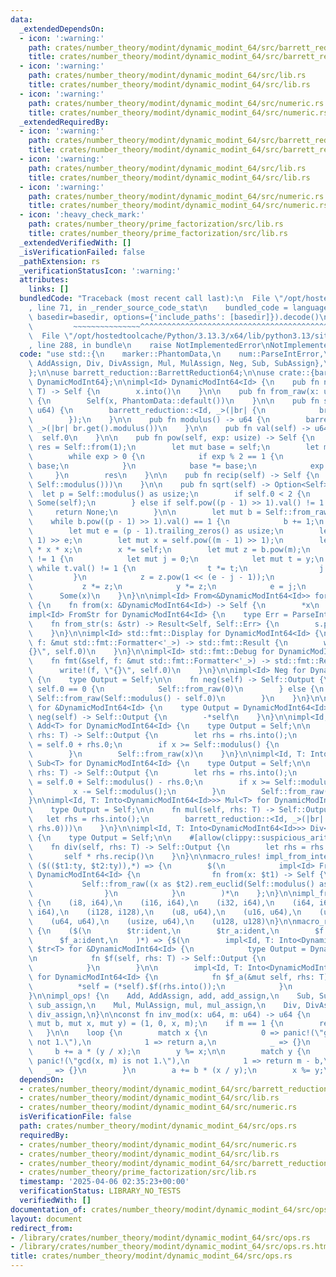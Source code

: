 ```yaml
---
data:
  _extendedDependsOn:
  - icon: ':warning:'
    path: crates/number_theory/modint/dynamic_modint_64/src/barrett_reduction.rs
    title: crates/number_theory/modint/dynamic_modint_64/src/barrett_reduction.rs
  - icon: ':warning:'
    path: crates/number_theory/modint/dynamic_modint_64/src/lib.rs
    title: crates/number_theory/modint/dynamic_modint_64/src/lib.rs
  - icon: ':warning:'
    path: crates/number_theory/modint/dynamic_modint_64/src/numeric.rs
    title: crates/number_theory/modint/dynamic_modint_64/src/numeric.rs
  _extendedRequiredBy:
  - icon: ':warning:'
    path: crates/number_theory/modint/dynamic_modint_64/src/barrett_reduction.rs
    title: crates/number_theory/modint/dynamic_modint_64/src/barrett_reduction.rs
  - icon: ':warning:'
    path: crates/number_theory/modint/dynamic_modint_64/src/lib.rs
    title: crates/number_theory/modint/dynamic_modint_64/src/lib.rs
  - icon: ':warning:'
    path: crates/number_theory/modint/dynamic_modint_64/src/numeric.rs
    title: crates/number_theory/modint/dynamic_modint_64/src/numeric.rs
  - icon: ':heavy_check_mark:'
    path: crates/number_theory/prime_factorization/src/lib.rs
    title: crates/number_theory/prime_factorization/src/lib.rs
  _extendedVerifiedWith: []
  _isVerificationFailed: false
  _pathExtension: rs
  _verificationStatusIcon: ':warning:'
  attributes:
    links: []
  bundledCode: "Traceback (most recent call last):\n  File \"/opt/hostedtoolcache/Python/3.13.3/x64/lib/python3.13/site-packages/onlinejudge_verify/documentation/build.py\"\
    , line 71, in _render_source_code_stat\n    bundled_code = language.bundle(stat.path,\
    \ basedir=basedir, options={'include_paths': [basedir]}).decode()\n          \
    \         ~~~~~~~~~~~~~~~^^^^^^^^^^^^^^^^^^^^^^^^^^^^^^^^^^^^^^^^^^^^^^^^^^^^^^^^^^^^^^^^^^\n\
    \  File \"/opt/hostedtoolcache/Python/3.13.3/x64/lib/python3.13/site-packages/onlinejudge_verify/languages/rust.py\"\
    , line 288, in bundle\n    raise NotImplementedError\nNotImplementedError\n"
  code: "use std::{\n    marker::PhantomData,\n    num::ParseIntError,\n    ops::{Add,\
    \ AddAssign, Div, DivAssign, Mul, MulAssign, Neg, Sub, SubAssign},\n    str::FromStr,\n\
    };\n\nuse barrett_reduction::BarrettReduction64;\n\nuse crate::{barrett_reduction::barrett_reduction,\
    \ DynamicModInt64};\n\nimpl<Id> DynamicModInt64<Id> {\n    pub fn new<T: Into<DynamicModInt64<Id>>>(x:\
    \ T) -> Self {\n        x.into()\n    }\n\n    pub fn from_raw(x: u64) -> Self\
    \ {\n        Self(x, PhantomData::default())\n    }\n\n    pub fn set_modulus(m:\
    \ u64) {\n        barrett_reduction::<Id, _>(|br| {\n            br.replace(BarrettReduction64::new(m));\n\
    \        });\n    }\n\n    pub fn modulus() -> u64 {\n        barrett_reduction::<Id,\
    \ _>(|br| br.get().modulus())\n    }\n\n    pub fn val(self) -> u64 {\n      \
    \  self.0\n    }\n\n    pub fn pow(self, exp: usize) -> Self {\n        let mut\
    \ res = Self::from(1);\n        let mut base = self;\n        let mut exp = exp;\n\
    \        while exp > 0 {\n            if exp % 2 == 1 {\n                res *=\
    \ base;\n            }\n            base *= base;\n            exp /= 2;\n   \
    \     }\n        res\n    }\n\n    pub fn recip(self) -> Self {\n        Self::from_raw(inv_mod(self.0,\
    \ Self::modulus()))\n    }\n\n    pub fn sqrt(self) -> Option<Self> {\n      \
    \  let p = Self::modulus() as usize;\n        if self.0 < 2 {\n            return\
    \ Some(self);\n        } else if self.pow((p - 1) >> 1).val() != 1 {\n       \
    \     return None;\n        }\n\n        let mut b = Self::from_raw(1);\n    \
    \    while b.pow((p - 1) >> 1).val() == 1 {\n            b += 1;\n        }\n\n\
    \        let mut e = (p - 1).trailing_zeros() as usize;\n        let m = (p -\
    \ 1) >> e;\n        let mut x = self.pow((m - 1) >> 1);\n        let mut y = self\
    \ * x * x;\n        x *= self;\n        let mut z = b.pow(m);\n        while y.val()\
    \ != 1 {\n            let mut j = 0;\n            let mut t = y;\n           \
    \ while t.val() != 1 {\n                t *= t;\n                j += 1;\n   \
    \         }\n            z = z.pow(1 << (e - j - 1));\n            x *= z;\n \
    \           z *= z;\n            y *= z;\n            e = j;\n        }\n\n  \
    \      Some(x)\n    }\n}\n\nimpl<Id> From<&DynamicModInt64<Id>> for DynamicModInt64<Id>\
    \ {\n    fn from(x: &DynamicModInt64<Id>) -> Self {\n        *x\n    }\n}\n\n\
    impl<Id> FromStr for DynamicModInt64<Id> {\n    type Err = ParseIntError;\n\n\
    \    fn from_str(s: &str) -> Result<Self, Self::Err> {\n        s.parse::<i64>().map(Self::from)\n\
    \    }\n}\n\nimpl<Id> std::fmt::Display for DynamicModInt64<Id> {\n    fn fmt(&self,\
    \ f: &mut std::fmt::Formatter<'_>) -> std::fmt::Result {\n        write!(f, \"\
    {}\", self.0)\n    }\n}\n\nimpl<Id> std::fmt::Debug for DynamicModInt64<Id> {\n\
    \    fn fmt(&self, f: &mut std::fmt::Formatter<'_>) -> std::fmt::Result {\n  \
    \      write!(f, \"{}\", self.0)\n    }\n}\n\nimpl<Id> Neg for DynamicModInt64<Id>\
    \ {\n    type Output = Self;\n\n    fn neg(self) -> Self::Output {\n        if\
    \ self.0 == 0 {\n            Self::from_raw(0)\n        } else {\n           \
    \ Self::from_raw(Self::modulus() - self.0)\n        }\n    }\n}\n\nimpl<Id> Neg\
    \ for &DynamicModInt64<Id> {\n    type Output = DynamicModInt64<Id>;\n\n    fn\
    \ neg(self) -> Self::Output {\n        -*self\n    }\n}\n\nimpl<Id, T: Into<DynamicModInt64<Id>>>\
    \ Add<T> for DynamicModInt64<Id> {\n    type Output = Self;\n\n    fn add(self,\
    \ rhs: T) -> Self::Output {\n        let rhs = rhs.into();\n        let mut x\
    \ = self.0 + rhs.0;\n        if x >= Self::modulus() {\n            x -= Self::modulus();\n\
    \        }\n        Self::from_raw(x)\n    }\n}\n\nimpl<Id, T: Into<DynamicModInt64<Id>>>\
    \ Sub<T> for DynamicModInt64<Id> {\n    type Output = Self;\n\n    fn sub(self,\
    \ rhs: T) -> Self::Output {\n        let rhs = rhs.into();\n        let mut x\
    \ = self.0 + Self::modulus() - rhs.0;\n        if x >= Self::modulus() {\n   \
    \         x -= Self::modulus();\n        }\n        Self::from_raw(x)\n    }\n\
    }\n\nimpl<Id, T: Into<DynamicModInt64<Id>>> Mul<T> for DynamicModInt64<Id> {\n\
    \    type Output = Self;\n\n    fn mul(self, rhs: T) -> Self::Output {\n     \
    \   let rhs = rhs.into();\n        barrett_reduction::<Id, _>(|br| Self::from_raw(br.get().mul(self.0,\
    \ rhs.0)))\n    }\n}\n\nimpl<Id, T: Into<DynamicModInt64<Id>>> Div<T> for DynamicModInt64<Id>\
    \ {\n    type Output = Self;\n\n    #[allow(clippy::suspicious_arithmetic_impl)]\n\
    \    fn div(self, rhs: T) -> Self::Output {\n        let rhs = rhs.into();\n \
    \       self * rhs.recip()\n    }\n}\n\nmacro_rules! impl_from_integer {\n   \
    \ ($(($t1:ty, $t2:ty)),*) => {\n        $(\n            impl<Id> From<$t1> for\
    \ DynamicModInt64<Id> {\n                fn from(x: $t1) -> Self {\n         \
    \           Self::from_raw((x as $t2).rem_euclid(Self::modulus() as $t2) as u64)\n\
    \                }\n            }\n        )*\n    };\n}\n\nimpl_from_integer!\
    \ {\n    (i8, i64),\n    (i16, i64),\n    (i32, i64),\n    (i64, i64),\n    (isize,\
    \ i64),\n    (i128, i128),\n    (u8, u64),\n    (u16, u64),\n    (u32, u64),\n\
    \    (u64, u64),\n    (usize, u64),\n    (u128, u128)\n}\n\nmacro_rules! impl_ops\
    \ {\n    ($(\n        $tr:ident,\n        $tr_a:ident,\n        $f:ident,\n  \
    \      $f_a:ident,\n    )*) => {$(\n        impl<Id, T: Into<DynamicModInt64<Id>>>\
    \ $tr<T> for &DynamicModInt64<Id> {\n            type Output = DynamicModInt64<Id>;\n\
    \n            fn $f(self, rhs: T) -> Self::Output {\n                (*self).$f(rhs.into())\n\
    \            }\n        }\n\n        impl<Id, T: Into<DynamicModInt64<Id>>> $tr_a<T>\
    \ for DynamicModInt64<Id> {\n            fn $f_a(&mut self, rhs: T) {\n      \
    \          *self = (*self).$f(rhs.into());\n            }\n        }\n    )*};\n\
    }\n\nimpl_ops! {\n    Add, AddAssign, add, add_assign,\n    Sub, SubAssign, sub,\
    \ sub_assign,\n    Mul, MulAssign, mul, mul_assign,\n    Div, DivAssign, div,\
    \ div_assign,\n}\n\nconst fn inv_mod(x: u64, m: u64) -> u64 {\n    let (mut a,\
    \ mut b, mut x, mut y) = (1, 0, x, m);\n    if m == 1 {\n        return 0;\n \
    \   }\n\n    loop {\n        match x {\n            0 => panic!(\"gcd(x, m) is\
    \ not 1.\"),\n            1 => return a,\n            _ => {}\n        }\n   \
    \     b += a * (y / x);\n        y %= x;\n\n        match y {\n            0 =>\
    \ panic!(\"gcd(x, m) is not 1.\"),\n            1 => return m - b,\n         \
    \   _ => {}\n        }\n        a += b * (x / y);\n        x %= y;\n    }\n}\n"
  dependsOn:
  - crates/number_theory/modint/dynamic_modint_64/src/barrett_reduction.rs
  - crates/number_theory/modint/dynamic_modint_64/src/lib.rs
  - crates/number_theory/modint/dynamic_modint_64/src/numeric.rs
  isVerificationFile: false
  path: crates/number_theory/modint/dynamic_modint_64/src/ops.rs
  requiredBy:
  - crates/number_theory/modint/dynamic_modint_64/src/numeric.rs
  - crates/number_theory/modint/dynamic_modint_64/src/lib.rs
  - crates/number_theory/modint/dynamic_modint_64/src/barrett_reduction.rs
  - crates/number_theory/prime_factorization/src/lib.rs
  timestamp: '2025-04-06 02:35:23+00:00'
  verificationStatus: LIBRARY_NO_TESTS
  verifiedWith: []
documentation_of: crates/number_theory/modint/dynamic_modint_64/src/ops.rs
layout: document
redirect_from:
- /library/crates/number_theory/modint/dynamic_modint_64/src/ops.rs
- /library/crates/number_theory/modint/dynamic_modint_64/src/ops.rs.html
title: crates/number_theory/modint/dynamic_modint_64/src/ops.rs
---
```

